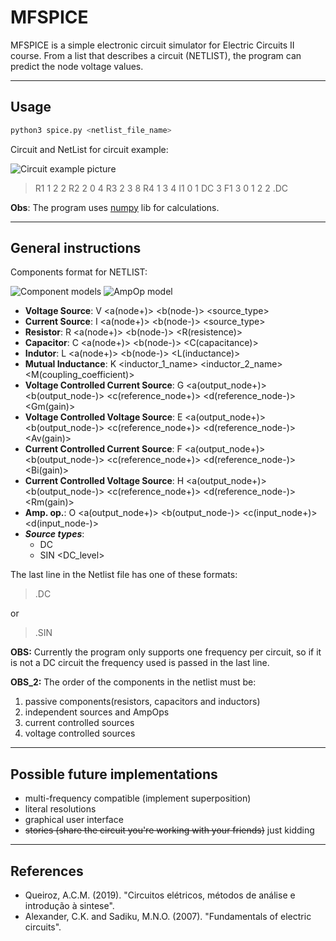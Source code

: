 # MFSPICE

MFSPICE is a simple electronic circuit simulator for Electric Circuits II course.
From a list that describes a circuit (NETLIST), the program can predict the node voltage values.

---

## Usage

```bash
python3 spice.py <netlist_file_name>
```

Circuit and NetList for circuit example:

![Circuit example picture]("/images/circuit_example.png")

>R1 1 2 2
R2 2 0 4
R3 2 3 8
R4 1 3 4
I1 0 1 DC 3
F1 3 0 1 2 2
>.DC

**Obs**: The program uses [numpy](https://numpy.org/) lib for calculations.

---

## General instructions

Components format for NETLIST:

![Component models]("/images/Components.png")
![AmpOp model]("/images/AmpOp.png")

- **Voltage Source**:   V<name> <a(node+)> <b(node-)> <source_type>
- **Current Source**:   I<name> <a(node+)> <b(node-)> <source_type>
- **Resistor**:  R<name> <a(node+)> <b(node-)> <R(resistence)>
- **Capacitor**: C<name> <a(node+)> <b(node-)> <C(capacitance)>
- **Indutor**:   L<name> <a(node+)> <b(node-)> <L(inductance)>
- **Mutual Inductance**: K<name> <inductor_1_name> <inductor_2_name> <M(coupling_coefficient)>
- **Voltage Controlled Current Source**: G<name> <a(output_node+)> <b(output_node-)> <c(reference_node+)> <d(reference_node-)> <Gm(gain)>
- **Voltage Controlled Voltage Source**: E<name> <a(output_node+)> <b(output_node-)> <c(reference_node+)> <d(reference_node-)> <Av(gain)>
- **Current Controlled Current Source**: F<name> <a(output_node+)> <b(output_node-)> <c(reference_node+)> <d(reference_node-)> <Bi(gain)>
- **Current Controlled Voltage Source**: H<name> <a(output_node+)> <b(output_node-)> <c(reference_node+)> <d(reference_node-)> <Rm(gain)>
- **Amp. op.**:  O<name> <a(output_node+)> <b(output_node-)> <c(input_node+)> <d(input_node-)>
- _**Source types**_:
    - DC <Value>
    - SIN <DC_level> <Amplitude> <Frequency> <Delay> <Attenuation> <Angle> <Cicles>

The last line in the Netlist file has one of these formats:

>.DC

or

>.SIN <frequency>


**OBS:** Currently the program only supports one frequency per circuit, so if it is not a DC circuit the frequency used is passed in the last line.

**OBS_2:** The order of the components in the netlist must be:
1. passive components(resistors, capacitors and inductors)
2. independent sources and AmpOps
3. current controlled sources
4. voltage controlled sources

---

## Possible future implementations

- multi-frequency compatible (implement superposition)
- literal resolutions
- graphical user interface
- ~~stories (share the circuit you're working with your friends)~~ just kidding

---

## References

- Queiroz, A.C.M. (2019). "Circuitos elétricos, métodos de análise e introdução à sintese".
- Alexander, C.K. and Sadiku, M.N.O. (2007). "Fundamentals of electric circuits".